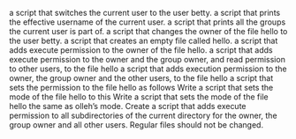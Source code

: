 a script that switches the current user to the user betty.
a script that prints the effective username of the current user.
a script that prints all the groups the current user is part of.
a script that changes the owner of the file hello to the user betty.
a script that creates an empty file called hello.
a script that adds execute permission to the owner of the file hello.
a script that adds execute permission to the owner and the group owner, and read permission to other users, to the file hello
a script that adds execution permission to the owner, the group owner and the other users, to the file hello
a script that sets the permission to the file hello as follows
Write a script that sets the mode of the file hello to this
Write a script that sets the mode of the file hello the same as olleh’s mode.
Create a script that adds execute permission to all subdirectories of the current directory for the owner, the group owner and all other users. Regular files should not be changed.